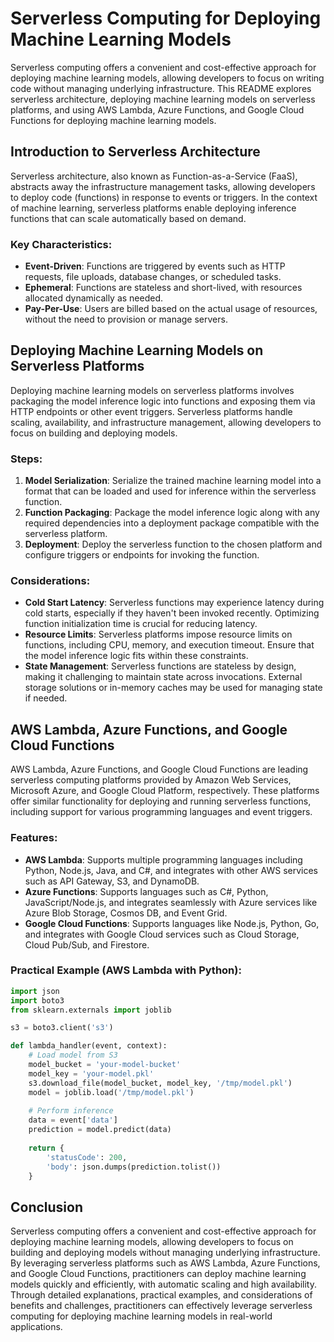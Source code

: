 # Serverless Computing for Deploying Machine Learning Models

Serverless computing offers a convenient and cost-effective approach for deploying machine learning models, allowing developers to focus on writing code without managing underlying infrastructure. This README explores serverless architecture, deploying machine learning models on serverless platforms, and using AWS Lambda, Azure Functions, and Google Cloud Functions for deploying machine learning models.

## Introduction to Serverless Architecture

Serverless architecture, also known as Function-as-a-Service (FaaS), abstracts away the infrastructure management tasks, allowing developers to deploy code (functions) in response to events or triggers. In the context of machine learning, serverless platforms enable deploying inference functions that can scale automatically based on demand.

### Key Characteristics:
- **Event-Driven**: Functions are triggered by events such as HTTP requests, file uploads, database changes, or scheduled tasks.
- **Ephemeral**: Functions are stateless and short-lived, with resources allocated dynamically as needed.
- **Pay-Per-Use**: Users are billed based on the actual usage of resources, without the need to provision or manage servers.

## Deploying Machine Learning Models on Serverless Platforms

Deploying machine learning models on serverless platforms involves packaging the model inference logic into functions and exposing them via HTTP endpoints or other event triggers. Serverless platforms handle scaling, availability, and infrastructure management, allowing developers to focus on building and deploying models.

### Steps:
1. **Model Serialization**: Serialize the trained machine learning model into a format that can be loaded and used for inference within the serverless function.
2. **Function Packaging**: Package the model inference logic along with any required dependencies into a deployment package compatible with the serverless platform.
3. **Deployment**: Deploy the serverless function to the chosen platform and configure triggers or endpoints for invoking the function.

### Considerations:
- **Cold Start Latency**: Serverless functions may experience latency during cold starts, especially if they haven't been invoked recently. Optimizing function initialization time is crucial for reducing latency.
- **Resource Limits**: Serverless platforms impose resource limits on functions, including CPU, memory, and execution timeout. Ensure that the model inference logic fits within these constraints.
- **State Management**: Serverless functions are stateless by design, making it challenging to maintain state across invocations. External storage solutions or in-memory caches may be used for managing state if needed.

## AWS Lambda, Azure Functions, and Google Cloud Functions

AWS Lambda, Azure Functions, and Google Cloud Functions are leading serverless computing platforms provided by Amazon Web Services, Microsoft Azure, and Google Cloud Platform, respectively. These platforms offer similar functionality for deploying and running serverless functions, including support for various programming languages and event triggers.

### Features:
- **AWS Lambda**: Supports multiple programming languages including Python, Node.js, Java, and C#, and integrates with other AWS services such as API Gateway, S3, and DynamoDB.
- **Azure Functions**: Supports languages such as C#, Python, JavaScript/Node.js, and integrates seamlessly with Azure services like Azure Blob Storage, Cosmos DB, and Event Grid.
- **Google Cloud Functions**: Supports languages like Node.js, Python, Go, and integrates with Google Cloud services such as Cloud Storage, Cloud Pub/Sub, and Firestore.

### Practical Example (AWS Lambda with Python):
```python
import json
import boto3
from sklearn.externals import joblib

s3 = boto3.client('s3')

def lambda_handler(event, context):
    # Load model from S3
    model_bucket = 'your-model-bucket'
    model_key = 'your-model.pkl'
    s3.download_file(model_bucket, model_key, '/tmp/model.pkl')
    model = joblib.load('/tmp/model.pkl')
    
    # Perform inference
    data = event['data']
    prediction = model.predict(data)
    
    return {
        'statusCode': 200,
        'body': json.dumps(prediction.tolist())
    }
```

## Conclusion

Serverless computing offers a convenient and cost-effective approach for deploying machine learning models, allowing developers to focus on building and deploying models without managing underlying infrastructure. By leveraging serverless platforms such as AWS Lambda, Azure Functions, and Google Cloud Functions, practitioners can deploy machine learning models quickly and efficiently, with automatic scaling and high availability. Through detailed explanations, practical examples, and considerations of benefits and challenges, practitioners can effectively leverage serverless computing for deploying machine learning models in real-world applications.